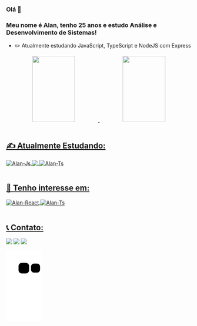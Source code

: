 <h3>Olá 👋</h3>
<h3>Meu nome é Alan, tenho 25 anos e estudo Análise e Desenvolvimento de Sistemas!</h3>

- ✏️ Atualmente estudando JavaScript, TypeScript e NodeJS com Express

<div align="center">
  <a href="https://github.com/AStiegler">
  <img height="180em" width="48%" src="https://github-readme-stats.vercel.app/api?username=AStiegler&show_icons=true&theme=midnight-purple&include_all_commits=true&count_private=true"/>
  <img height="180em" width="48%" src="https://github-readme-stats.vercel.app/api/top-langs/?username=AStiegler&layout=compact&langs_count=7&theme=midnight-purple"/>
</div>
  
  
  <div style="display: inline_block"><br>
    <h2> ✍️ Atualmente Estudando:</h2>
    <img align="center" alt="Alan-Js"   src="https://img.shields.io/badge/JavaScript-F7DF1E?style=for-the-badge&logo=javascript&logoColor=black">
    <img align="center" alt"Alan-Node" src="https://img.shields.io/badge/Node.js-43853D?style=for-the-badge&logo=node.js&logoColor=white">
    <img align="center" alt="Alan-Ts"  src="https://img.shields.io/badge/TypeScript-007ACC?style=for-the-badge&logo=typescript&logoColor=white">
  </div>
  
  <div style="display: inline_block"><br>
    <h2>🔭 Tenho interesse em: </h2>
  <img align="center" alt="Alan-React"  src="https://img.shields.io/badge/React-20232A?style=for-the-badge&logo=react&logoColor=61DAFB">
  <img align="center" alt="Alan-Ts"  src="https://img.shields.io/badge/TypeScript-007ACC?style=for-the-badge&logo=typescript&logoColor=white">
</div>
  
 
<div style="display: inline_block"><br> 
  <h2>📞 Contato:</h2>
  <a href="https://www.linkedin.com/in/alan-stiegler-a27993217/" target="_blank"><img src="https://img.shields.io/badge/-LinkedIn-%230077B5?style=for-the-badge&logo=linkedin&logoColor=white" target="_blank"></a> 
  <a href="mailto:alanbem6@gmail.com"><img src="https://img.shields.io/badge/-Gmail-%23333?style=for-the-badge&logo=gmail&logoColor=white" target="_blank"></a>
    <a href="https://instagram.com/alanstiegler" target="_blank"><img src="https://img.shields.io/badge/-Instagram-%23E4405F?style=for-the-badge&logo=instagram&logoColor=white" target="_blank"></a>
</div>

![Snake animation](https://github.com/AStiegler/AStiegler/blob/output/github-contribution-grid-snake.svg)
